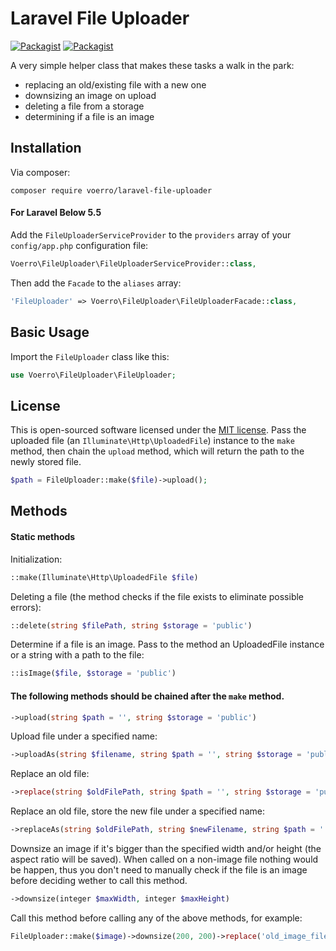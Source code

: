 # Laravel File Uploader

[![Packagist](https://img.shields.io/packagist/dt/voerro/laravel-file-uploader.svg?style=flat-square)](https://packagist.org/packages/voerro/laravel-file-uploader) [![Packagist](https://img.shields.io/packagist/l/voerro/laravel-file-uploader.svg?style=flat-square)](https://opensource.org/licenses/MIT)

A very simple helper class that makes these tasks a walk in the park:
- replacing an old/existing file with a new one
- downsizing an image on upload
- deleting a file from a storage
- determining if a file is an image

## Installation

Via composer:

`composer require voerro/laravel-file-uploader`

#### For Laravel Below 5.5

Add the `FileUploaderServiceProvider` to the `providers` array of your `config/app.php` configuration file:

```php
Voerro\FileUploader\FileUploaderServiceProvider::class,
```

Then add the `Facade` to the `aliases` array:

```php
'FileUploader' => Voerro\FileUploader\FileUploaderFacade::class,
```

## Basic Usage

Import the `FileUploader` class like this:

```php
use Voerro\FileUploader\FileUploader;
```
## License

This is open-sourced software licensed under the [MIT license](http://opensource.org/licenses/MIT).
Pass the uploaded file (an `Illuminate\Http\UploadedFile`) instance to the `make` method, then chain the `upload` method, which will return the path to the newly stored file.

```php
$path = FileUploader::make($file)->upload();
```

## Methods

#### Static methods

Initialization:

```php
::make(Illuminate\Http\UploadedFile $file)
```

Deleting a file (the method checks if the file exists to eliminate possible errors):

```php
::delete(string $filePath, string $storage = 'public')
```

Determine if a file is an image. Pass to the method an UploadedFile instance or a string with a path to the file:

```php
::isImage($file, $storage = 'public')
```

#### The following methods should be chained after the `make` method.

```php
->upload(string $path = '', string $storage = 'public')
```

Upload file under a specified name:

```php
->uploadAs(string $filename, string $path = '', string $storage = 'public')
```

Replace an old file:

```php
->replace(string $oldFilePath, string $path = '', string $storage = 'public')
```

Replace an old file, store the new file under a specified name:

```php
->replaceAs(string $oldFilePath, string $newFilename, string $path = '', string $storage = 'public')
```

Downsize an image if it's bigger than the specified width and/or height (the aspect ratio will be saved). When called on a non-image file nothing would be happen, thus you don't need to manually check if the file is an image before deciding wether to call this method.

```php
->downsize(integer $maxWidth, integer $maxHeight)
```

Call this method before calling any of the above methods, for example:

```php
FileUploader::make($image)->downsize(200, 200)->replace('old_image_file.jpg');
```
